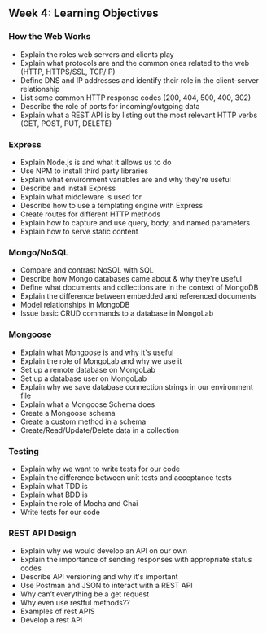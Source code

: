 ## Week 4: Learning Objectives 

### How the Web Works 

- Explain the roles web servers and clients play
- Explain what protocols are and the common ones related to the web (HTTP, HTTPS/SSL, TCP/IP)
- Define DNS and IP addresses and identify their role in the client-server relationship
- List some common HTTP response codes (200, 404, 500, 400, 302)
- Describe the role of ports for incoming/outgoing data
- Explain what a REST API is by listing out the most relevant HTTP verbs (GET, POST, PUT, DELETE)

### Express

- Explain Node.js is and what it allows us to do
- Use NPM to install third party libraries 
- Explain what environment variables are and why they're useful
- Describe and install Express
- Explain what middleware is used for
- Describe how to use a templating engine with Express
- Create routes for different HTTP methods
- Explain how to capture and use query, body, and named parameters
- Explain how to serve static content

### Mongo/NoSQL

- Compare and contrast NoSQL with SQL
- Describe how Mongo databases came about & why they're useful
- Define what documents and collections are in the context of MongoDB
- Explain the difference between embedded and referenced documents
- Model relationships in MongoDB
- Issue basic CRUD commands to a database in MongoLab

### Mongoose 

- Explain what Mongoose is and why it's useful
- Explain the role of MongoLab and why we use it
- Set up a remote database on MongoLab
- Set up a database user on MongoLab
- Explain why we save database connection strings in our environment file
- Explain what a Mongoose Schema does
- Create a Mongoose schema
- Create a custom method in a schema
- Create/Read/Update/Delete data in a collection

### Testing

- Explain why we want to write tests for our code
- Explain the difference between unit tests and acceptance tests
- Explain what TDD is
- Explain what BDD is
- Explain the role of Mocha and Chai
- Write tests for our code

### REST API Design

- Explain why we would develop an API on our own
- Explain the importance of sending responses with appropriate status codes
- Describe API versioning and why it's important
- Use Postman and JSON to interact with a REST API
- Why can’t everything be a get request
- Why even use restful methods??
- Examples of rest APIS
- Develop a rest API
